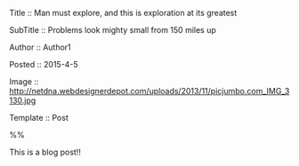 Title ::  Man must explore, and this is exploration at its greatest

SubTitle :: Problems look mighty small from 150 miles up

Author :: Author1

Posted :: 2015-4-5

Image :: http://netdna.webdesignerdepot.com/uploads/2013/11/picjumbo.com_IMG_3130.jpg

Template :: Post

%%

This is a blog post!!
